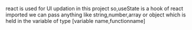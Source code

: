 react is used for UI updation in this project
so,useState is a hook of react imported we can pass anything like string,number,array or object
which is held in the variable of type [variable name,functionname]